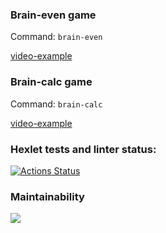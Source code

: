 ### Brain-evеn game

Command: `brain-even`

[video-example]( https://asciinema.org/a/sEfLUTum6HVDx4hsTpebFxZ7s)

### Brain-calc game

Command: `brain-calc`

[video-example]( https://asciinema.org/a/ErXYTuUURvm4p32xxkMCoidDl)

### Hexlet tests and linter status:
[![Actions Status](https://github.com/Duozoid/frontend-project-lvl1/workflows/hexlet-check/badge.svg)](https://github.com/Duozoid/frontend-project-lvl1/actions)

### Maintainability 
<a href="https://codeclimate.com/github/codeclimate/codeclimate/maintainability"><img src="https://api.codeclimate.com/v1/badges/a99a88d28ad37a79dbf6/maintainability" /></a>
